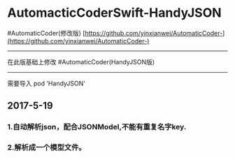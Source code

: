 # AutomacticCoderSwift-HandyJSON

#AutomaticCoder(修改版) [https://github.com/yinxianwei/AutomaticCoder-](https://github.com/yinxianwei/AutomaticCoder-)
___
在此版基础上修改
#AutomaticCoder(HandyJSON版)
___
需要导入
pod 'HandyJSON'

## 2017-5-19 ##

### 1.自动解析json，配合JSONModel,不能有重复名字key.
### 2.解析成一个模型文件。
